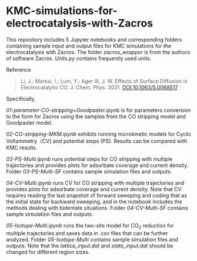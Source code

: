 # KMC-simulations-for-electrocatalysis-with-Zacros
This repository includes 5 Jupyter notebooks and corresponding folders containing sample input and output files for KMC simulations for the electrocatalysis with Zacros. The folder *zacros_wrapper* is from the authors of software Zacros. *Units.py* contains frequently used units.

Reference  
> Li, J.; Maresi, I.; Lum, Y.; Ager III, J. W. Effects of Surface Diffusion in Electrocatalytic CO. J. Chem. Phys. 2021. [DOI:10.1063/5.0068517](https://aip.scitation.org/doi/10.1063/5.0068517)
:

Specifically, 

*01-parameter-CO-stripping+Goodpaster.ipynb* is for parameters conversion to the form for Zacros using the samples from the CO stripping model and Goodpaster model.

*02-CO-stripping-MKM.ipynb* exhibits running microkinetic models for Cyclic Voltammetry（CV) and potential steps (PS). Results can be compared with KMC results.

*03-PS-Multi.ipynb* runs potential steps for CO stripping with multiple trajectories and provides plots for adsorbate coverage and current density. Folder *03-PS-Multi-SF* contains sample simulation files and outputs.

*04-CV-Multi.ipynb* runs CV for CO stripping with multiple trajectories and provides plots for adsorbate coverage and current density. Note that CV requires reading the last snapshot of forward sweeping and coding that as the initial state for backward sweeping, and in the notebook includes the methods dealing with bidentate situations. Folder *04-CV-Multi-SF* contains sample simulation files and outputs.

*05-Isotope-Multi.ipynb* runs the two-site model for CO$_2$ reduction for multiple trajectories and saves data in .csv files that can be further analyzed. Folder *05-Isotope-Multi* contains sample simulation files and outputs. Note that the *lattice_input.dat* and *state_input.dat* should be changed for different region sizes.
